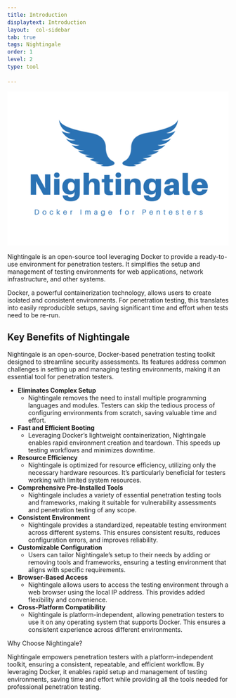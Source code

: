 ```yaml
---
title: Introduction
displaytext: Introduction
layout:  col-sidebar
tab: true
tags: Nightingale
order: 1
level: 2
type: tool

---
```

![Nightingale Logo](assets/images/Nightingale.png)

Nightingale is an open-source tool leveraging Docker to provide a ready-to-use environment for penetration testers. It simplifies the setup and management of testing environments for web applications, network infrastructure, and other systems.

Docker, a powerful containerization technology, allows users to create isolated and consistent environments. For penetration testing, this translates into easily reproducible setups, saving significant time and effort when tests need to be re-run.

## Key Benefits of Nightingale

Nightingale is an open-source, Docker-based penetration testing toolkit designed to streamline security assessments. Its features address common challenges in setting up and managing testing environments, making it an essential tool for penetration testers.
- **Eliminates Complex Setup**
    - Nightingale removes the need to install multiple programming languages and modules. Testers can skip the tedious process of configuring environments from scratch, saving valuable time and effort.
- **Fast and Efficient Booting**
    - Leveraging Docker’s lightweight containerization, Nightingale enables rapid environment creation and teardown. This speeds up testing workflows and minimizes downtime.
- **Resource Efficiency**
    - Nightingale is optimized for resource efficiency, utilizing only the necessary hardware resources. It’s particularly beneficial for testers working with limited system resources.
- **Comprehensive Pre-Installed Tools**
    - Nightingale includes a variety of essential penetration testing tools and frameworks, making it suitable for vulnerability assessments and penetration testing of any scope.
- **Consistent Environment**
    - Nightingale provides a standardized, repeatable testing environment across different systems. This ensures consistent results, reduces configuration errors, and improves reliability.
- **Customizable Configuration**
    - Users can tailor Nightingale’s setup to their needs by adding or removing tools and frameworks, ensuring a testing environment that aligns with specific requirements.
- **Browser-Based Access** 
    - Nightingale allows users to access the testing environment through a web browser using the local IP address. This provides added flexibility and convenience.
- **Cross-Platform Compatibility**
    - Nightingale is platform-independent, allowing penetration testers to use it on any operating system that supports Docker. This ensures a consistent experience across different environments.

Why Choose Nightingale?

Nightingale empowers penetration testers with a platform-independent toolkit, ensuring a consistent, repeatable, and efficient workflow. By leveraging Docker, it enables rapid setup and management of testing environments, saving time and effort while providing all the tools needed for professional penetration testing.
